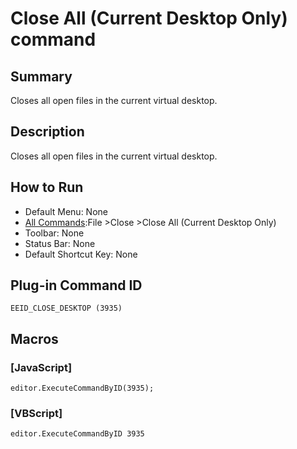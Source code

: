 # Close All (Current Desktop Only) command

## Summary

Closes all open files in the current virtual desktop.

## Description

Closes all open files in the current virtual desktop.

## How to Run

- Default Menu: None
- [All Commands](../tools/all_commands):File \>Close
\>Close All (Current Desktop Only)
- Toolbar: None
- Status Bar: None
- Default Shortcut Key: None

## Plug-in Command ID

```
EEID_CLOSE_DESKTOP (3935)```

## Macros

### \[JavaScript\]

```
editor.ExecuteCommandByID(3935);
```

### \[VBScript\]

```
editor.ExecuteCommandByID 3935
```
